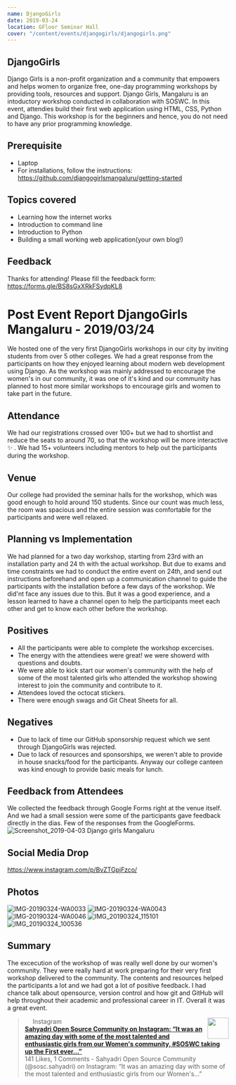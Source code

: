 ```yaml
---
name: DjangoGirls
date: 2019-03-24
location: GFloor Seminar Hall
cover: "/content/events/djangogirls/djangogirls.png"
---
```


## DjangoGirls

Django Girls is a non-profit organization and a community that empowers and helps women to organize free, one-day programming workshops by providing tools, resources and support.
Django Girls, Mangaluru is an intoductory workshop conducted in collaboration with SOSWC. In this event, attendies
build their first web application using HTML, CSS, Python and Django.
This workshop is for the beginners and hence, you do not need to have any prior programming knowledge.

## Prerequisite

- Laptop
- For installations, follow the instructions: https://github.com/djangogirlsmangaluru/getting-started

## Topics covered

- Learning how the internet works
- Introduction to command line
- Introduction to Python
- Building a small working web application(your own blog!)

## Feedback

Thanks for attending!
Please fill the feedback form: https://forms.gle/BS8sGxXRkFSydpKL8

# Post Event Report DjangoGirls Mangaluru - 2019/03/24

We hosted one of the very first DjangoGirls workshops in our city by inviting students from over 5 other colleges. We had a great response from the participants on how they enjoyed learning about modern web development using Django. As the workshop was mainly addressed to encourage the women's in our community, it was one of it's kind and our community has planned to host more similar workshops to encourage girls and women to take part in the future.

## Attendance

We had our registrations crossed over 100+ but we had to shortlist and reduce the seats to around 70, so that the workshop will be more interactive :sparkles: . We had 15+ volunteers including mentors to help out the participants during the workshop.

## Venue

Our college had provided the seminar halls for the workshop, which was good enough to hold around 150 students. Since our count was much less, the room was spacious and the entire session was comfortable for the participants and were well relaxed.

## Planning vs Implementation

We had planned for a two day workshop, starting from 23rd with an installation party and 24 th with the actual workshop. But due to exams and time constraints we had to conduct the entire event on 24th, and send out instructions beforehand and open up a communication channel to guide the participants with the installation before a few days of the workshop. We did'nt face any issues due to this. But it was a good experience, and a lesson learned to have a channel open to help the participants meet each other and get to know each other before the workshop.

## Positives

- All the participants were able to complete the workshop excercises.
- The energy with the attendiees were great! we were showerd with questions and doubts.
- We were able to kick start our women's community with the help of some of the most talented girls who attended the workshop showing interest to join the community and contribute to it.
- Attendees loved the octocat stickers.
- There were enough swags and Git Cheat Sheets for all.

## Negatives

- Due to lack of time our GitHub sponsorship request which we sent through DjangoGirls was rejected.
- Due to lack of resources and sponsorships, we weren't able to provide in house snacks/food for the participants. Anyway our college canteen was kind enough to provide basic meals for lunch.

## Feedback from Attendees

We collected the feedback through Google Forms right at the venue itself. And we had a small session were some of the participants gave feedback directly in the dias.
Few of the responses from the GoogleForms.
![Screenshot_2019-04-03 Django girls Mangaluru](https://user-images.githubusercontent.com/18684321/55471945-8b76a580-5628-11e9-9959-7a36e3da065c.png)

## Social Media Drop

https://www.instagram.com/p/BvZTGpjFzco/

## Photos

![IMG-20190324-WA0033](https://user-images.githubusercontent.com/18684321/55472415-adbcf300-5629-11e9-9786-c6fa790da1a7.jpg)
![IMG-20190324-WA0043](https://user-images.githubusercontent.com/18684321/55472417-ae558980-5629-11e9-9e5a-52a2dd8e630f.jpg)
![IMG-20190324-WA0046](https://user-images.githubusercontent.com/18684321/55472421-af86b680-5629-11e9-8ea2-23ed69a3b3a5.jpg)
![IMG_20190324_115101](https://user-images.githubusercontent.com/18684321/55472426-b0b7e380-5629-11e9-9118-14843c7d3d3c.jpg)
![IMG_20190324_100536](https://user-images.githubusercontent.com/18684321/55472430-b31a3d80-5629-11e9-80c7-105631d04aa0.jpg)

## Summary

The excecution of the workshop of was really well done by our women's community. They were really hard at work preparing for their very first workshop delivered to the community. The contents and resources helped the participants a lot and we had got a lot of positive feedback. I had chance talk about opensource, version control and how git and GitHub will help throughout their academic and professional career in IT. Overall it was a great event.

<blockquote><img src="https://scontent-iad3-1.cdninstagram.com/vp/1382722d0989e4fc8d3b32ca6b168e23/5D3D0ADC/t51.2885-15/e35/53709453_378775246056631_7326394655963390437_n.jpg?_nc_ht=scontent-iad3-1.cdninstagram.com" width="48" align="right"><div><img src="/static/images/ico/favicon-192.png/68d99ba29cc8.png" height="14"> Instagram</div><div><strong><a href="https://www.instagram.com/p/BvZTGpjFzco/">Sahyadri Open Source Community on Instagram: “It was an amazing day with some of the most talented and enthusiastic girls from our Women's community, #SOSWC taking up the First ever…”</a></strong></div><div>141 Likes, 1 Comments - Sahyadri Open Source Community (@sosc.sahyadri) on Instagram: “It was an amazing day with some of the most talented and enthusiastic girls from our Women's…”</div></blockquote>
